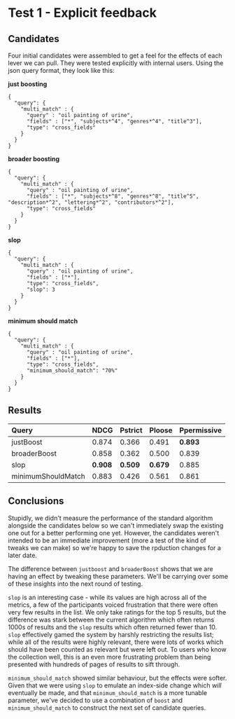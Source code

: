 # Test 1 - Explicit feedback

## Candidates

Four initial candidates were assembled to get a feel for the effects of each lever we can pull. They were tested explicitly with internal users. Using the json query format, they look like this:

**just boosting**

```text
{
  "query": {
    "multi_match" : {
      "query" : "oil painting of urine",
      "fields" : ["*", "subjects*^4", "genres*^4", "title^3"],
      "type": "cross_fields"
    }
  }
}
```

**broader boosting**

```text
{
  "query": {
    "multi_match" : {
      "query" : "oil painting of urine",
      "fields" : ["*", "subjects*^8", "genres*^8", "title^5", "description*^2", "lettering*^2", "contributors*^2"],
      "type": "cross_fields"
    }
  }
}
```

**slop**

```text
{
  "query": {
    "multi_match" : {
      "query" : "oil painting of urine",
      "fields" : ["*"],
      "type": "cross_fields",
      "slop": 3
    }
  }
}
```

**minimum should match**

```text
{
  "query": {
    "multi_match" : {
      "query" : "oil painting of urine",
      "fields" : ["*"],
      "type": "cross_fields",
      "minimum_should_match": "70%"
    }
  }
}
```

## Results

| Query | NDCG | Pstrict | Ploose | Ppermissive |
| :--- | :--- | :--- | :--- | :--- |
| justBoost | 0.874 | 0.366 | 0.491 | **0.893** |
| broaderBoost | 0.858 | 0.362 | 0.500 | 0.839 |
| slop | **0.908** | **0.509** | **0.679** | 0.885 |
| minimumShouldMatch | 0.883 | 0.426 | 0.561 | 0.861 |

## Conclusions

Stupidly, we didn't measure the performance of the standard algorithm alongside the candidates below so we can't immediately swap the existing one out for a better performing one yet. However, the candidates weren't intended to be an immediate improvement \(more a test of the kind of tweaks we can make\) so we're happy to save the rpduction changes for a later date.

The difference between `justboost` and `broaderBoost` shows that we are having an effect by tweaking these parameters. We'll be carrying over some of these insights into the next round of testing.

`slop` is an interesting case - while its values are high across all of the metrics, a few of the participants voiced frustration that there were often very few results in the list. We only take ratings for the top 5 results, but the difference was stark between the current algorithm which often returns 1000s of results and the `slop` results which often returned fewer than 10. `slop` effectively gamed the system by harshly restricting the results list; while all of the results were highly relevant, there were lots of works which should have been counted as relevant but were left out. To users who know the collection well, this is an even more frustrating problem than being presented with hundreds of pages of results to sift through.

`minimum_should_match` showed similar behaviour, but the effects were softer. Given that we were using `slop` to emulate an index-side change which _will_ eventually be made, and that `minimum_should_match` is a more tunable parameter, we've decided to use a combination of `boost` and `minimum_should_match` to construct the next set of candidate queries.

